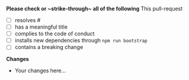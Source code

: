 **Please check or ~strike-through~ all of the following**
This pull-request
- [ ] resolves #<issue-id>
- [ ] has a meaningful title
- [ ] complies to the code of conduct
- [ ] installs new dependencies through `npm run bootstrap`
- [ ] contains a breaking change

**Changes**
- Your changes here...
